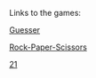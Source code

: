 Links to the games: 

[Guesser](https://becodeorg.github.io/verou-4-javascript-games-NickMarinade/)

[Rock-Paper-Scissors](https://becodeorg.github.io/verou-4-javascript-games-NickMarinade/RockPaperScissors/indexRPS.html)

[21](https://becodeorg.github.io/verou-4-javascript-games-NickMarinade/21/index21.html)
